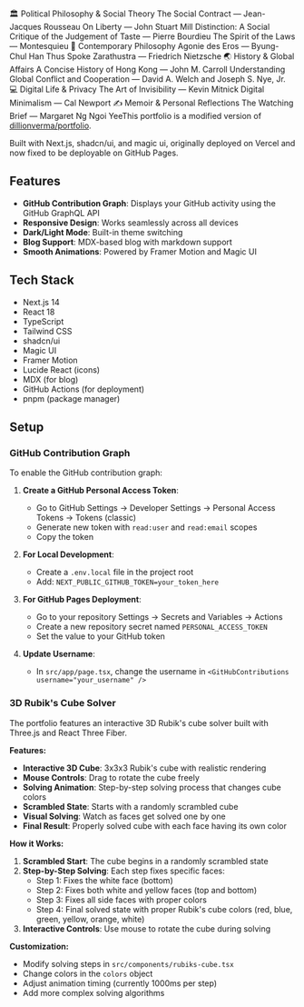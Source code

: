 🏛️ Political Philosophy & Social Theory
The Social Contract — Jean-Jacques Rousseau
On Liberty — John Stuart Mill
Distinction: A Social Critique of the Judgement of Taste — Pierre Bourdieu
The Spirit of the Laws — Montesquieu
💭 Contemporary Philosophy
Agonie des Eros — Byung-Chul Han
Thus Spoke Zarathustra — Friedrich Nietzsche
🌏 History & Global Affairs
A Concise History of Hong Kong — John M. Carroll
Understanding Global Conflict and Cooperation — David A. Welch and Joseph S. Nye, Jr.
💻 Digital Life & Privacy
The Art of Invisibility — Kevin Mitnick
Digital Minimalism — Cal Newport
✍️ Memoir & Personal Reflections
The Watching Brief — Margaret Ng Ngoi YeeThis portfolio is a modified version of [dillionverma/portfolio](https://github.com/dillionverma/portfolio).

Built with Next.js, shadcn/ui, and magic ui, originally deployed on Vercel and now fixed to be deployable on GitHub Pages.

## Features

- **GitHub Contribution Graph**: Displays your GitHub activity using the GitHub GraphQL API
- **Responsive Design**: Works seamlessly across all devices
- **Dark/Light Mode**: Built-in theme switching
- **Blog Support**: MDX-based blog with markdown support
- **Smooth Animations**: Powered by Framer Motion and Magic UI

## Tech Stack

- Next.js 14
- React 18
- TypeScript
- Tailwind CSS
- shadcn/ui
- Magic UI
- Framer Motion
- Lucide React (icons)
- MDX (for blog)
- GitHub Actions (for deployment)
- pnpm (package manager)

## Setup

### GitHub Contribution Graph

To enable the GitHub contribution graph:

1. **Create a GitHub Personal Access Token**:
   - Go to GitHub Settings → Developer Settings → Personal Access Tokens → Tokens (classic)
   - Generate new token with `read:user` and `read:email` scopes
   - Copy the token

2. **For Local Development**:
   - Create a `.env.local` file in the project root
   - Add: `NEXT_PUBLIC_GITHUB_TOKEN=your_token_here`

3. **For GitHub Pages Deployment**:
   - Go to your repository Settings → Secrets and Variables → Actions
   - Create a new repository secret named `PERSONAL_ACCESS_TOKEN`
   - Set the value to your GitHub token

4. **Update Username**:
   - In `src/app/page.tsx`, change the username in `<GitHubContributions username="your_username" />`

### 3D Rubik's Cube Solver

The portfolio features an interactive 3D Rubik's cube solver built with Three.js and React Three Fiber.

**Features:**
- **Interactive 3D Cube**: 3x3x3 Rubik's cube with realistic rendering
- **Mouse Controls**: Drag to rotate the cube freely
- **Solving Animation**: Step-by-step solving process that changes cube colors
- **Scrambled State**: Starts with a randomly scrambled cube
- **Visual Solving**: Watch as faces get solved one by one
- **Final Result**: Properly solved cube with each face having its own color

**How it Works:**
1. **Scrambled Start**: The cube begins in a randomly scrambled state
2. **Step-by-Step Solving**: Each step fixes specific faces:
   - Step 1: Fixes the white face (bottom)
   - Step 2: Fixes both white and yellow faces (top and bottom)
   - Step 3: Fixes all side faces with proper colors
   - Step 4: Final solved state with proper Rubik's cube colors (red, blue, green, yellow, orange, white)
3. **Interactive Controls**: Use mouse to rotate the cube during solving

**Customization:**
- Modify solving steps in `src/components/rubiks-cube.tsx`
- Change colors in the `colors` object
- Adjust animation timing (currently 1000ms per step)
- Add more complex solving algorithms


